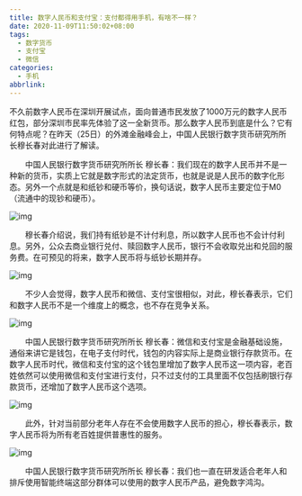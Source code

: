 ```yaml
---
title: 数字人民币和支付宝：支付都得用手机，有啥不一样？
date: 2020-11-09T11:50:02+08:00
tags:
  - 数字货币
  - 支付宝
  - 微信
categories:
  - 手机
abbrlink:
---
```


不久前数字人民币在深圳开展试点，面向普通市民发放了1000万元的数字人民币红包，部分深圳市民率先体验了这一全新货币。那么数字人民币到底是什么？它有何特点呢？在昨天（25日）的外滩金融峰会上，中国人民银行数字货币研究所所长穆长春对此进行了解读。

　　中国人民银行数字货币研究所所长 穆长春：我们现在的数字人民币并不是一种新的货币，实质上它就是数字形式的法定货币，也就是说是人民币的数字化形态。另外一个点就是和纸钞和硬币等价，换句话说，数字人民币主要定位于M0（流通中的现钞和硬币）。

![img](https://cdn.jsdelivr.net/gh/yakeing/Documentation@main/Hexo/images/07cc-kcaeqzw9276103.jpg)

　　穆长春介绍说，我们持有纸钞是不计付利息，所以数字人民币也不会计付利息。另外，公众去商业银行兑付、赎回数字人民币，银行不会收取兑出和兑回的服务费。在可预见的将来，数字人民币将与纸钞长期并存。

![img](https://cdn.jsdelivr.net/gh/yakeing/Documentation@main/Hexo/images/9134-kcaeqzw9276102.jpg)

　　不少人会觉得，数字人民币和微信、支付宝很相似，对此，穆长春表示，它们和数字人民币不是一个维度上的概念，也不存在竞争关系。

![img](https://cdn.jsdelivr.net/gh/yakeing/Documentation@main/Hexo/images/cb84-kcaeqzw9276124.jpg)

　　中国人民银行数字货币研究所所长 穆长春：微信和支付宝是金融基础设施，通俗来讲它是钱包，在电子支付时代，钱包的内容实际上是商业银行存款货币。在数字人民币时代，微信和支付宝的这个钱包里增加了数字人民币这一项内容，老百姓依然可以使用微信和支付宝进行支付，只不过支付的工具里面不仅包括刷银行存款货币，还增加了数字人民币这个选项。

![img](https://cdn.jsdelivr.net/gh/yakeing/Documentation@main/Hexo/images/418e-kcaeqzw9276123.jpg)

　　此外，针对当前部分老年人存在不会使用数字人民币的担心，穆长春表示，数字人民币将为所有老百姓提供普惠性的服务。

![img](https://cdn.jsdelivr.net/gh/yakeing/Documentation@main/Hexo/images/94eb-kcaeqzw9276143.jpg)

　　中国人民银行数字货币研究所所长 穆长春：我们也一直在研发适合老年人和排斥使用智能终端这部分群体可以使用的数字人民币产品，避免数字鸿沟。